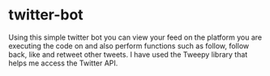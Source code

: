 # twitter-bot
Using this simple twitter bot you can view your feed on the platform you are executing the code on and also perform functions such as follow,
follow back, like and retweet other tweets. I have used the Tweepy library that helps me access the Twitter API.


